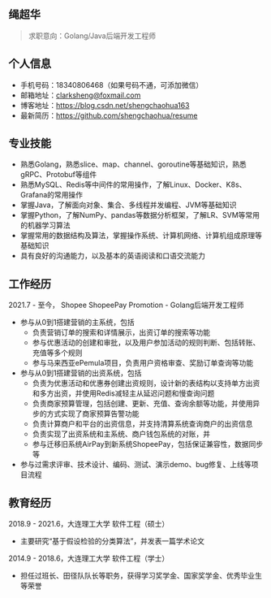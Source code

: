 ## 绳超华
> 求职意向：Golang/Java后端开发工程师

## 个人信息
- 手机号码：18340806468（如果号码不通，可添加微信）
- 邮箱地址：clarksheng@foxmail.com
- 博客地址：https://blog.csdn.net/shengchaohua163
- 最新简历：https://github.com/shengchaohua/resume

## 专业技能
- 熟悉Golang，熟悉slice、map、channel、goroutine等基础知识，熟悉gRPC、Protobuf等组件
- 熟悉MySQL、Redis等中间件的常用操作，了解Linux、Docker、K8s、Grafana的常用操作
- 掌握Java，了解面向对象、集合、多线程并发编程、JVM等基础知识
- 掌握Python，了解NumPy、pandas等数据分析框架，了解LR、SVM等常用的机器学习算法
- 掌握常用的数据结构及算法，掌握操作系统、计算机网络、计算机组成原理等基础知识
- 具有良好的沟通能力，以及基本的英语阅读和口语交流能力

## 工作经历
2021.7 - 至今， Shopee ShopeePay Promotion - Golang后端开发工程师
- 参与从0到1搭建营销的主系统，包括
  - 负责营销订单的搜索和详情展示，出资订单的搜索等功能
  - 参与优惠活动的创建和审批，以及用户参加活动的规则判断、包括转账、充值等多个规则
  - 参与马来西亚ePemula项目，负责用户资格审查、奖励订单查询等功能
- 参与从0到1搭建营销的出资系统，包括
  - 负责为优惠活动和优惠券创建出资规则，设计新的表结构以支持单方出资和多方出资，并使用Redis减轻主从延迟问题和慢查询问题
  - 负责商家预算管理，包括创建、更新、充值、查询余额等功能，并使用异步的方式实现了商家预算告警功能
  - 负责计算商户和平台的出资信息，并支持清算系统查询商户的出资信息
  - 负责实现了出资系统和主系统、商户钱包系统的对账，并
  - 参与迁移旧系统AirPay到新系统ShopeePay，包括保证兼容性，数据同步等
- 参与过需求评审、技术设计、编码、测试、演示demo、bug修复、上线等项目流程

## 教育经历
2018.9 - 2021.6，大连理工大学 软件工程（硕士）
- 主要研究“基于假设检验的分类算法”，并发表一篇学术论文

2014.9 - 2018.6，大连理工大学 软件工程（学士）
- 担任过班长、田径队队长等职务，获得学习奖学金、国家奖学金、优秀毕业生等荣誉
